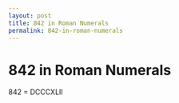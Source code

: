 ```yaml
---
layout: post
title: 842 in Roman Numerals
permalink: 842-in-roman-numerals
---
```


# 842 in Roman Numerals

842 = DCCCXLII
